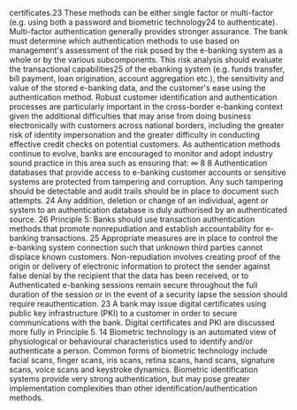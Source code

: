 certificates.23 These methods can be either single factor or multi-factor (e.g. using both a
password and biometric technology24 to authenticate). Multi-factor authentication generally
provides stronger assurance.
The bank must determine which authentication methods to use based on management's
assessment of the risk posed by the e-banking system as a whole or by the various subcomponents. This risk analysis should evaluate the transactional capabilities25 of the ebanking system (e.g. funds transfer, bill payment, loan origination, account aggregation etc.),
the sensitivity and value of the stored e-banking data, and the customer's ease using the
authentication method.
Robust customer identification and authentication processes are particularly important in the
cross-border e-banking context given the additional difficulties that may arise from doing
business electronically with customers across national borders, including the greater risk of
identity impersonation and the greater difficulty in conducting effective credit checks on
potential customers.
As authentication methods continue to evolve, banks are encouraged to monitor and adopt
industry sound practice in this area such as ensuring that:
∞
8
8
Authentication databases that provide access to e-banking customer accounts or
sensitive systems are protected from tampering and corruption. Any such tampering
should be detectable and audit trails should be in place to document such attempts.
24
Any addition, deletion or change of an individual, agent or system to an
authentication database is duly authorised by an authenticated source.
26
Principle 5: Banks should use transaction authentication methods that promote nonrepudiation and establish accountability for e-banking transactions.
25
Appropriate measures are in place to control the e-banking system connection such
that unknown third parties cannot displace known customers.
Non-repudiation involves creating proof of the origin or delivery of electronic information to
protect the sender against false denial by the recipient that the data has been received, or to
Authenticated e-banking sessions remain secure throughout the full duration of the
session or in the event of a security lapse the session should require reauthentication.
23
A bank may issue digital certificates using public key infrastructure (PKI) to a customer in order to secure
communications with the bank. Digital certificates and PKI are discussed more fully in Principle 5.
14
Biometric technology is an automated view of physiological or behavioural characteristics used to identify
and/or authenticate a person. Common forms of biometric technology include facial scans, finger scans, iris
scans, retina scans, hand scans, signature scans, voice scans and keystroke dynamics. Biometric
identification systems provide very strong authentication, but may pose greater implementation complexities
than other identification/authentication methods.
